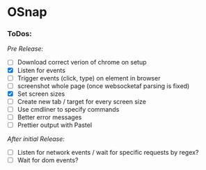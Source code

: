 # OSnap

### ToDos:

_Pre Release:_

- [ ] Download correct verion of chrome on setup
- [x] Listen for events
- [ ] Trigger events (click, type) on element in browser
- [ ] screenshot whole page (once websocketaf parsing is fixed)
- [x] Set screen sizes
- [ ] Create new tab / target for every screen size
- [ ] Use cmdliner to specify commands
- [ ] Better error messages
- [ ] Prettier output with Pastel

_After initial Release:_

- [ ] Listen for network events / wait for specific requests by regex?
- [ ] Wait for dom events?
